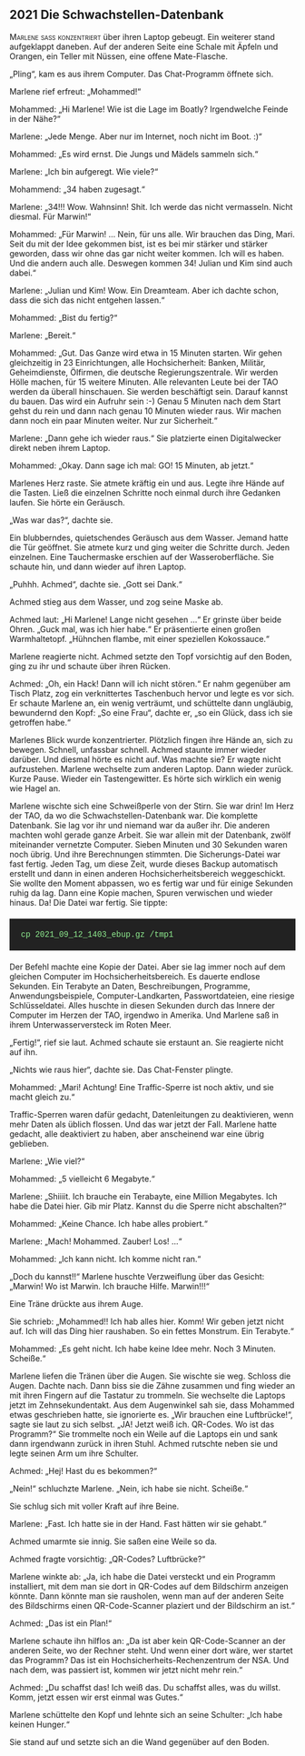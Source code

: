 ## **2021** Die Schwachstellen-Datenbank

<span style="font-variant:small-caps;">Marlene saß konzentriert</span> über ihren Laptop gebeugt.
Ein weiterer stand aufgeklappt daneben.
Auf der anderen Seite eine Schale mit Äpfeln und Orangen, ein Teller mit Nüssen, eine offene Mate-Flasche.

„Pling“, kam es aus ihrem Computer.
Das Chat-Programm öffnete sich.

Marlene rief erfreut: „Mohammed!“

Mohammed: „Hi Marlene! Wie ist die Lage im Boatly? Irgendwelche Feinde in der Nähe?“

Marlene: „Jede Menge.
Aber nur im Internet, noch nicht im Boot.
:)“

Mohammed: „Es wird ernst.
Die Jungs und Mädels sammeln sich.“

Marlene: „Ich bin aufgeregt.
Wie viele?“

Mohammend: „34 haben zugesagt.“

Marlene: „34!!! Wow.
Wahnsinn!
Shit.
Ich werde das nicht vermasseln.
Nicht diesmal.
Für Marwin!“

Mohammed: „Für Marwin! … Nein, für uns alle.
Wir brauchen das Ding, Mari.
Seit du mit der Idee gekommen bist, ist es bei mir stärker und stärker geworden, dass wir ohne das gar nicht weiter kommen.
Ich will es haben.
Und die andern auch alle.
Deswegen kommen 34! Julian und Kim sind auch dabei.“

Marlene: „Julian und Kim! Wow.
Ein Dreamteam.
Aber ich dachte schon, dass die sich das nicht entgehen lassen.“

Mohammed: „Bist du fertig?“

Marlene: „Bereit.“

Mohammed: „Gut.
Das Ganze wird etwa in 15 Minuten starten.
Wir gehen gleichzeitig in 23 Einrichtungen, alle Hochsicherheit: Banken, Militär, Geheimdienste, Ölfirmen, die deutsche Regierungszentrale.
Wir werden Hölle machen, für 15 weitere Minuten.
Alle relevanten Leute bei der TAO werden da überall hinschauen.
Sie werden beschäftigt sein.
Darauf kannst du bauen.
Das wird ein Aufruhr sein :-)
Genau 5 Minuten nach dem Start gehst du rein und dann nach genau 10 Minuten wieder raus.
Wir machen dann noch ein paar Minuten weiter.
Nur zur Sicherheit.“

Marlene: „Dann gehe ich wieder raus.“ Sie platzierte einen Digitalwecker direkt neben ihrem Laptop.

Mohammed: „Okay.
Dann sage ich mal: GO! 15 Minuten, ab jetzt.“

Marlenes Herz raste.
Sie atmete kräftig ein und aus.
Legte ihre Hände auf die Tasten.
Ließ die einzelnen Schritte noch einmal durch ihre Gedanken laufen.
Sie hörte ein Geräusch.

„Was war das?“, dachte sie.

Ein blubberndes, quietschendes Geräusch aus dem Wasser.
Jemand hatte die Tür geöffnet.
Sie atmete kurz und ging weiter die Schritte durch.
Jeden einzelnen.
Eine Tauchermaske erschien auf der Wasseroberfläche.
Sie schaute hin, und dann wieder auf ihren Laptop.

„Puhhh.
Achmed“, dachte sie.
„Gott sei Dank.“

Achmed stieg aus dem Wasser, und zog seine Maske ab.

Achmed laut: „Hi Marlene! Lange nicht gesehen …“ Er grinste über beide Ohren.
„Guck mal, was ich hier habe.“ Er präsentierte einen großen Warmhaltetopf.
„Hühnchen flambe, mit einer speziellen Kokossauce.“

Marlene reagierte nicht.
Achmed setzte den Topf vorsichtig auf den Boden, ging zu ihr und schaute über ihren Rücken.

Achmed: „Oh, ein Hack! Dann will ich nicht stören.“ Er nahm gegenüber am Tisch Platz, zog ein verknittertes Taschenbuch hervor und legte es vor sich.
Er schaute Marlene an, ein wenig verträumt, und schüttelte dann ungläubig, bewundernd den Kopf: „So eine Frau“, dachte er, „so ein Glück, dass ich sie getroffen habe.“

Marlenes Blick wurde konzentrierter.
Plötzlich fingen ihre Hände an, sich zu bewegen.
Schnell, unfassbar schnell.
Achmed staunte immer wieder darüber.
Und diesmal hörte es nicht auf.
Was machte sie? Er wagte nicht aufzustehen.
Marlene wechselte zum anderen Laptop.
Dann wieder zurück.
Kurze Pause.
Wieder ein Tastengewitter.
Es hörte sich wirklich ein wenig wie Hagel an.

Marlene wischte sich eine Schweißperle von der Stirn.
Sie war drin! Im Herz der TAO, da wo die Schwachstellen-Datenbank war.
Die komplette Datenbank.
Sie lag vor ihr und niemand war da außer ihr.
Die anderen machten wohl gerade ganze Arbeit.
Sie war allein mit der Datenbank, zwölf miteinander vernetzte Computer.
Sieben Minuten und 30 Sekunden waren noch übrig.
Und ihre Berechnungen stimmten.
Die Sicherungs-Datei war fast fertig.
Jeden Tag, um diese Zeit, wurde dieses Backup automatisch erstellt und dann in einen anderen Hochsicherheitsbereich weggeschickt.
Sie wollte den Moment abpassen, wo es fertig war und für einige Sekunden ruhig da lag.
Dann eine Kopie machen, Spuren verwischen und wieder hinaus.
Da! Die Datei war fertig.
Sie tippte: 


<div style="background-color: #222; color: lightgreen; padding: 20px; margin: 20px 0; font-family: 'Courier New'">
cp 2021_09_12_1403_ebup.gz /tmp1
</div>
Der Befehl machte eine Kopie der Datei.
Aber sie lag immer noch auf dem gleichen Computer im Hochsicherheitsbereich.
Es dauerte endlose Sekunden.
Ein Terabyte an Daten, Beschreibungen, Programme, Anwendungsbeispiele, Computer-Landkarten, Passwortdateien, eine riesige Schlüsseldatei.
Alles huschte in diesen Sekunden durch das Innere der Computer im Herzen der TAO, irgendwo in Amerika.
Und Marlene saß in ihrem Unterwasserversteck im Roten Meer.

„Fertig!“, rief sie laut.
Achmed schaute sie erstaunt an.
Sie reagierte nicht auf ihn.

„Nichts wie raus hier“, dachte sie.
Das Chat-Fenster plingte.

Mohammed: „Mari! Achtung! Eine Traffic-Sperre ist noch aktiv, und sie macht gleich zu.“

Traffic-Sperren waren dafür gedacht, Datenleitungen zu deaktivieren, wenn mehr Daten als üblich flossen.
Und das war jetzt der Fall.
Marlene hatte gedacht, alle deaktiviert zu haben, aber anscheinend war eine übrig geblieben.

Marlene: „Wie viel?“

Mohammed: „5 vielleicht 6 Megabyte.“

Marlene: „Shiiiit.
Ich brauche ein Terabayte, eine Million Megabytes.
Ich habe die Datei hier.
Gib mir Platz.
Kannst du die Sperre nicht abschalten?“

Mohammed: „Keine Chance.
Ich habe alles probiert.“

Marlene: „Mach! Mohammed.
Zauber! Los! …“ 

Mohammed: „Ich kann nicht.
Ich komme nicht ran.“

„Doch du kannst!!“ Marlene huschte Verzweiflung über das Gesicht: „Marwin! Wo ist Marwin.
Ich brauche Hilfe.
Marwin!!!“

Eine Träne drückte aus ihrem Auge.

Sie schrieb: „Mohammed!!
Ich hab alles hier.
Komm!
Wir geben jetzt nicht auf.
Ich will das Ding hier raushaben.
So ein fettes Monstrum.
Ein Terabyte.“

Mohammed: „Es geht nicht.
Ich habe keine Idee mehr.
Noch 3 Minuten.
Scheiße.“

Marlene liefen die Tränen über die Augen.
Sie wischte sie weg.
Schloss die Augen.
Dachte nach.
Dann biss sie die Zähne zusammen und fing wieder an mit ihren Fingern auf die Tastatur zu trommeln.
Sie wechselte die Laptops jetzt im Zehnsekundentakt.
Aus dem Augenwinkel sah sie, dass Mohammed etwas geschrieben hatte, sie ignorierte es.
„Wir brauchen eine Luftbrücke!“, sagte sie laut zu sich selbst.
„JA! Jetzt weiß ich.
QR-Codes.
Wo ist das Programm?“ Sie trommelte noch ein Weile auf die Laptops ein und sank dann irgendwann zurück in ihren Stuhl.
Achmed rutschte neben sie und legte seinen Arm um ihre Schulter.

Achmed: „Hej! Hast du es bekommen?“

„Nein!“ schluchzte Marlene.
„Nein, ich habe sie nicht.
Scheiße.“

Sie schlug sich mit voller Kraft auf ihre Beine.

Marlene: „Fast.
Ich hatte sie in der Hand.
Fast hätten wir sie gehabt.“

Achmed umarmte sie innig.
Sie saßen eine Weile so da.

Achmed fragte vorsichtig: „QR-Codes? Luftbrücke?“ 

Marlene winkte ab: „Ja, ich habe die Datei versteckt und ein Programm installiert, mit dem man sie dort in QR-Codes auf dem Bildschirm anzeigen könnte.
Dann könnte man sie rausholen, wenn man auf der anderen Seite des Bildschirms einen QR-Code-Scanner plaziert und der Bildschirm an ist.“ 

Achmed: „Das ist ein Plan!“

Marlene schaute ihn hilflos an: „Da ist aber kein QR-Code-Scanner an der anderen Seite, wo der Rechner steht.
Und wenn einer dort wäre, wer startet das Programm?
Das ist ein Hochsicherheits-Rechenzentrum der NSA.
Und nach dem, was passiert ist, kommen wir jetzt nicht mehr rein.“

Achmed: „Du schaffst das! Ich weiß das.
Du schaffst alles, was du willst.
Komm, jetzt essen wir erst einmal was Gutes.“

Marlene schüttelte den Kopf und lehnte sich an seine Schulter:
„Ich habe keinen Hunger.“

Sie stand auf und setzte sich an die Wand gegenüber auf den Boden.
